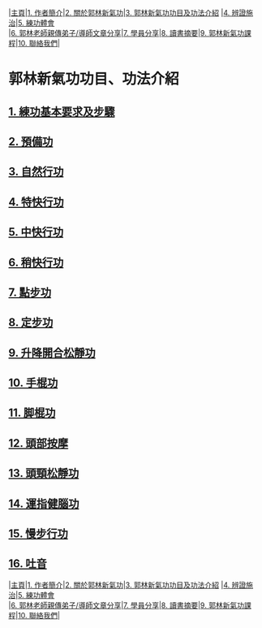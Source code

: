 |[主頁](/README.md)|[1. 作者簡介](/a10.md)|[2. 關於郭林新氣功](/a1.md)|[3. 郭林新氣功功目及功法介紹](/a2.md) |[4. 辨證施治](/a3.md)|[5. 練功體會](/a5.md)  
|[6. 郭林老師親傳弟子/導師文章分享](/a6.md)|[7. 學員分享](/a7.md)|[8. 讀書摘要](/a4.md)|[9. 郭林新氣功課程](/郭林新氣功課程.md)|[10. 聯絡我們](/a9.md)|    

# **郭林新氣功功目、功法介紹**  

## [1. 練功基本要求及步驟](/練功步驟.md)  
 
## [2. 預備功](/預備功.md)

## [3. 自然行功](/自然行功.md)  

## [4. 特快行功](/特快行功.md)  
 
## [5. 中快行功](/中快行功.md)

## [6. 稍快行功](/稍快行功.md)  

## [7. 點步功](/點步功.md)  
 
## [8. 定步功](/定步功.md)

## [9. 升降開合松靜功](/升降開合松靜功.md)  

## [10. 手棍功](/手棍功.md)  
 
## [11. 脚棍功](//脚棍功.md)

## [12. 頭部按摩](/頭部按摩.md)  

## [13. 頭頸松靜功](/頭頸松靜功.md)  

## [14. 運指健腦功](/運指健腦功.md)  
 
## [15. 慢步行功](//慢步行功.md)

## [16. 吐音](/吐音.md)  

|[主頁](/README.md)|[1. 作者簡介](/a10.md)|[2. 關於郭林新氣功](/a1.md)|[3. 郭林新氣功功目及功法介紹](/a2.md) |[4. 辨證施治](/a3.md)|[5. 練功體會](/a5.md)  
|[6. 郭林老師親傳弟子/導師文章分享](/a6.md)|[7. 學員分享](/a7.md)|[8. 讀書摘要](/a4.md)|[9. 郭林新氣功課程](/郭林新氣功課程.md)|[10. 聯絡我們](/a9.md)|      





